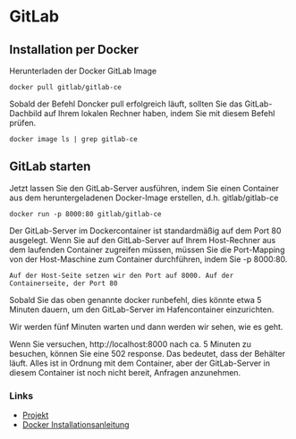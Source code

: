 # GitLab

## Installation per Docker

Herunterladen der Docker GitLab Image

    docker pull gitlab/gitlab-ce

Sobald der Befehl Doncker pull erfolgreich läuft, sollten Sie das GitLab-Dachbild auf Ihrem lokalen Rechner haben, indem Sie mit diesem Befehl prüfen.

    docker image ls | grep gitlab-ce

## GitLab starten

Jetzt lassen Sie den GitLab-Server ausführen, indem Sie einen Container aus dem heruntergeladenen Docker-Image erstellen, d.h. gitlab/gitlab-ce

    docker run -p 8000:80 gitlab/gitlab-ce

Der GitLab-Server im Dockercontainer ist standardmäßig auf dem Port 80 ausgelegt. Wenn Sie auf den GitLab-Server auf Ihrem Host-Rechner aus dem laufenden Container zugreifen müssen, müssen Sie die Port-Mapping von der Host-Maschine zum Container durchführen, indem Sie -p 8000:80.

    Auf der Host-Seite setzen wir den Port auf 8000. Auf der Containerseite, der Port 80

Sobald Sie das oben genannte docker runbefehl, dies könnte etwa 5 Minuten dauern, um den GitLab-Server im Hafencontainer einzurichten.

Wir werden fünf Minuten warten und dann werden wir sehen, wie es geht.

Wenn Sie versuchen, http://localhost:8000 nach ca. 5 Minuten zu besuchen, können Sie eine 502 response. Das bedeutet, dass der Behälter läuft. Alles ist in Ordnung mit dem Container, aber der GitLab-Server in diesem Container ist noch nicht bereit, Anfragen anzunehmen.

### Links
+ [Projekt](https://about.gitlab.com/install/#ubuntu)
+ [Docker Installationsanleitung](https://medium.com/@BuildWithLal/dockerized-gitlab-how-to-easily-set-up-your-own-gitlab-server-9a925be09c59)
